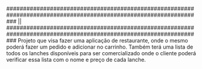 ################################################################################################################### || ###################################################################################################################
Projeto que visa fazer uma aplicação de restaurante, onde o mesmo poderá fazer um pedido e adicionar no carrinho.
Também terá uma lista de todos os lanches disponíveis para ser comercializado onde o cliente poderá verificar essa lista com o nome e preço de cada lanche.
